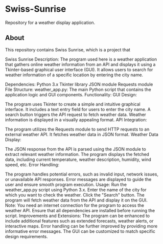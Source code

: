 # Swiss-Sunrise
Repository for a weather display application. 

## About

This repository contains Swiss Sunrise, which is a project that 


Swiss Sunrise
Description: The program used here is a weather application that gathers online weather information from an API and displays it using a Tkinter-based graphical user interface (GUI). It allows users to search for weather information of a specific location by entering the city name.

Dependencies:
Python 3.x
Tkinter library
JSON module
Requests module
File Structure:
weather_app.py: The main Python script that contains the application logic and GUI components.
Functionality:
GUI Design:

The program uses Tkinter to create a simple and intuitive graphical interface.
It includes a text entry field for users to enter the city name.
A search button triggers the API request to fetch weather data.
Weather information is displayed in a visually appealing format.
API Integration:

The program utilizes the Requests module to send HTTP requests to an external weather API.
It fetches weather data in JSON format.
Weather Data Display:

The JSON response from the API is parsed using the JSON module to extract relevant weather information.
The program displays the fetched data, including current temperature, weather description, humidity, wind speed, etc.
Error Handling:

The program handles potential errors, such as invalid input, network issues, or unavailable API responses.
Error messages are displayed to guide the user and ensure smooth program execution.
Usage:
Run the weather_app.py script using Python 3.x.
Enter the name of the city for which you want to check the weather.
Click the "Search" button.
The program will fetch weather data from the API and display it on the GUI.
Note:
You need an internet connection for the program to access the weather API.
Ensure that all dependencies are installed before running the script.
Improvements and Extensions:
The program can be enhanced to include additional features such as extended forecasts, weather alerts, or interactive maps.
Error handling can be further improved by providing more informative error messages.
The GUI can be customized to match specific design requirements.
